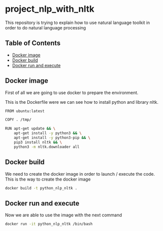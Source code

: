# project_nlp_with_nltk
This repository is trying to explain how to use natural language toolkit in order to do natural language processing

## Table of Contents
* [Docker image](#docker-image)
* [Docker build](#docker-build)
* [Docker run and execute](#docker-run-and-execute)

## Docker image
First of all we are going to use docker to prepare the environment.

This is the Dockerfile were we can see how to install python and library nltk.
```sh
FROM ubuntu:latest

COPY . /tmp/

RUN apt-get update && \
    apt-get install -y python3 && \
    apt-get install -y python3-pip && \
    pip3 install nltk && \
    python3 -m nltk.downloader all
```

## Docker build
We need to create the docker image in order to launch / execute the code. This is the way to create the docker image
```sh
docker build -t python_nlp_nltk .
```

## Docker run and execute
Now we are able to use the image with the next command
```sh
docker run -it python_nlp_nltk /bin/bash
```